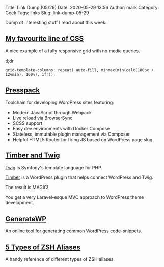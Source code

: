 Title: Link Dump (05/29)
Date: 2020-05-29 13:56
Author: mark
Category: Geek
Tags: links
Slug: link-dump-05-29

Dump of interesting stuff I read about this week:

## <a href="https://dev.to/thedamon/my-favourite-line-of-css-4klp">My favourite line of CSS</a>
A nice example of a fully responsive grid with no media queries.

tl;dr

`grid-template-columns: repeat( auto-fill, minmax(min(calc(180px + 12vmin), 100%), 1fr));`

## <a href="https://github.com/jaredpalmer/presspack">Presspack</a>
Toolchain for developing WordPress sites featuring:

* Modern JavaScript through Webpack
* Live reload via BrowserSync
* SCSS support
* Easy dev environments with Docker Compose
* Stateless, immutable plugin management via Composer
* Helpful HTML5 Router for firing JS based on WordPress page slug.

## <a href="https://css-tricks.com/timber-and-twig-reignited-my-love-for-wordpress/">Timber and Twig</a>
<a href="https://twig.symfony.com/">Twig</a> is Symfony's template language for PHP.

<a href="https://www.upstatement.com/timber/">Timber</a> is a WordPress plugin that helps connect WordPress and Twig.

The result is MAGIC!

You get a very Laravel-esque MVC approach to WordPress theme development.

## <a href="https://generatewp.com/">GenerateWP</a>
An online tool for generating common WordPress code-snippets.

## <a href="https://thorsten-hans.com/5-types-of-zsh-aliases">5 Types of ZSH Aliases</a>
A handy reference of different types of ZSH aliases.
